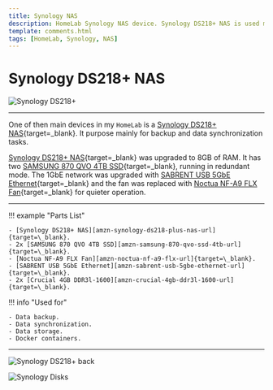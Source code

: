 ```yaml
---
title: Synology NAS
description: HomeLab Synology NAS device. Synology DS218+ NAS is used mainly for home lab for data backup, synchronization, storage and Docker containers.
template: comments.html
tags: [HomeLab, Synology, NAS]
---
```


# Synology DS218+ NAS

![Synology DS218+][synology-ds218-plus-img]

---

One of then main devices in my `HomeLab` is a [Synology DS218+ NAS][amzn-synology-ds218-plus-nas-url]{target=\_blank}. It purpose mainly for backup and data synchronization tasks.

[Synology DS218+ NAS][amzn-synology-ds218-plus-nas-url]{target=\_blank} was upgraded to 8GB of RAM. It has two [SAMSUNG 870 QVO 4TB SSD][amzn-samsung-870-qvo-ssd-4tb-url]{target=\_blank}, running in redundant mode. The 1GbE network was upgraded with [SABRENT USB 5GbE Ethernet][amzn-sabrent-usb-5gbe-ethernet-url]{target=\_blank} and the fan was replaced with [Noctua NF-A9 FLX Fan][amzn-noctua-nf-a9-flx-url]{target=\_blank} for quieter operation.

---

!!! example "Parts List"

    - [Synology DS218+ NAS][amzn-synology-ds218-plus-nas-url]{target=\_blank}.
    - 2x [SAMSUNG 870 QVO 4TB SSD][amzn-samsung-870-qvo-ssd-4tb-url]{target=\_blank}.
    - [Noctua NF-A9 FLX Fan][amzn-noctua-nf-a9-flx-url]{target=\_blank}.
    - [SABRENT USB 5GbE Ethernet][amzn-sabrent-usb-5gbe-ethernet-url]{target=\_blank}.
    - 2x [Crucial 4GB DDR3l-1600][amzn-crucial-4gb-ddr3l-1600-url]{target=\_blank}.

!!! info "Used for"

    - Data backup.
    - Data synchronization.
    - Data storage.
    - Docker containers.

---

![Synology DS218+ back][synology-ds218-back-img]

![Synology Disks][synology-disks-img]

<!-- appendices -->

<!-- urls -->

[3os-url]: https://3os.org/ '3os Homepage'
[amzn-synology-ds218-plus-nas-url]: https://amzn.to/3uC7v5B 'Synology DS218+ NAS'
[amzn-samsung-870-qvo-ssd-4tb-url]: https://amzn.to/3bGMqQH 'SAMSUNG 870 QVO SSD 4TB'
[amzn-noctua-nf-a9-flx-url]: https://amzn.to/3a5eqgp 'Noctua NF-A9 FLX'
[amzn-sabrent-usb-5gbe-ethernet-url]: https://amzn.to/3a2nqmm 'SABRENT USB 5GbE Ethernet'
[amzn-crucial-4gb-ddr3l-1600-url]: https://amzn.to/3nqh6bA 'Crucial 4GB DDR3l-1600'

<!-- images -->

[synology-ds218-plus-img]: /assets/images/1c537a72-f899-11ec-a56f-4fe05b7a77a5.jpeg 'Synology DS218+'
[synology-ds218-back-img]: /assets/images/8e02266c-f8a0-11ec-ae98-0b43ae9fc642.jpeg 'Synology DS218+ back'
[synology-disks-img]: /assets/images/a8c9213a-f8a0-11ec-be2e-d3277604224a.jpeg 'Synology Disks'

<!--css-->

<!-- end appendices -->
